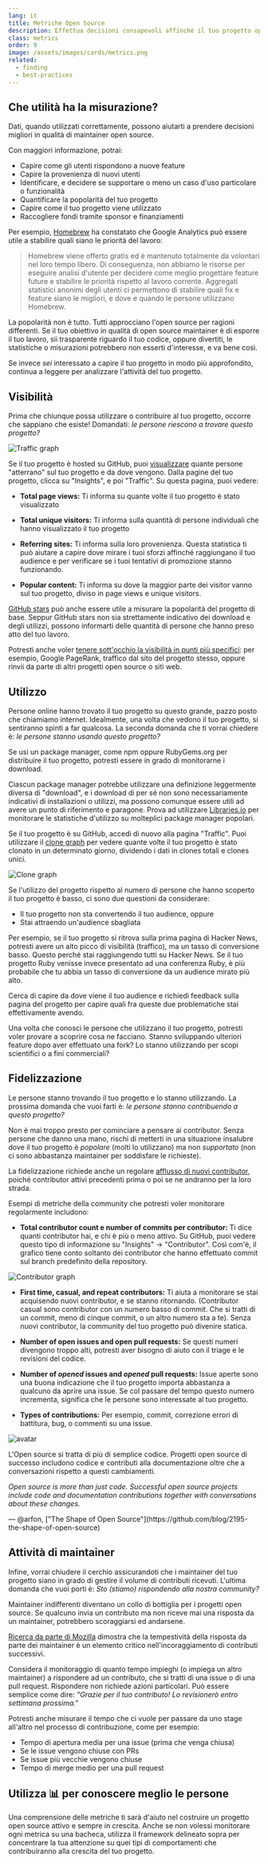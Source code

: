 ```yaml
---
lang: it
title: Metriche Open Source
description: Effettua decisioni consapevoli affinché il tuo progetto open source prosperi, monitorando e misurandone il successo.
class: metrics
order: 9
image: /assets/images/cards/metrics.png
related:
  - finding
  - best-practices
---
```


## Che utilità ha la misurazione?

Dati, quando utilizzati correttamente, possono aiutarti a prendere decisioni migliori in qualità di maintainer open source.

Con maggiori informazione, potrai:

* Capire come gli utenti rispondono a nuove feature
* Capire la provenienza di nuovi utenti
* Identificare, e decidere se supportare o meno un caso d'uso particolare o funzionalità
* Quantificare la popolarità del tuo progetto
* Capire come il tuo progetto viene utilizzato
* Raccogliere fondi tramite sponsor e finanziamenti

Per esempio, [Homebrew](https://github.com/Homebrew/brew/blob/bbed7246bc5c5b7acb8c1d427d10b43e090dfd39/docs/Analytics.md) ha constatato che Google Analytics può essere utile a stabilire quali siano le priorità del lavoro:

> Homebrew viene offerto gratis ed è mantenuto totalmente da volontari nel loro tempo libero. Di conseguenza, non abbiamo le risorse per eseguire analisi d'utente per decidere come meglio progettare feature future e stabilire le priorità rispetto al lavoro corrente. Aggregati statistici anonimi degli utenti ci permettono di stabilire quali fix e feature siano le migliori, e dove e quando le persone utilizzano Homebrew.

La popolarità non è tutto. Tutti approcciano l'open source per ragioni differenti. Se il tuo obiettivo in qualità di open source maintainer è di esporre il tuo lavoro, sii trasparente riguardo il tuo codice, oppure divertiti, le statistiche o misurazioni potrebbero non esserti d'interesse, e va bene così.

Se invece _sei_ interessato a capire il tuo progetto in modo più approfondito, continua a leggere per analizzare l'attività del tuo progetto.

## Visibilità

Prima che chiunque possa utilizzare o contribuire al tuo progetto, occorre che sappiano che esiste! Domandati: _le persone riescono a trovare questo progetto?_

![Traffic graph](/assets/images/metrics/repo_traffic_graphs_tooltip.png)

Se il tuo progetto è hosted su GitHub, puoi [visualizzare](https://help.github.com/articles/about-repository-graphs/#traffic) quante persone "atterrano" sul tuo progetto e da dove vengono. Dalla pagine del tuo progetto, clicca su "Insights", e poi "Traffic". Su questa pagina, puoi vedere:

* **Total page views:** Ti informa su quante volte il tuo progetto è stato visualizzato

* **Total unique visitors:** Ti informa sulla quantità di persone individuali che hanno visualizzato il tuo progetto

* **Referring sites:** Ti informa sulla loro provenienza. Questa statistica ti può aiutare a capire dove mirare i tuoi sforzi affinché raggiungano il tuo audience e per verificare se i tuoi tentativi di promozione stanno funzionando.

* **Popular content:** Ti informa su dove la maggior parte dei visitor vanno sul tuo progetto, diviso in page views e unique visitors.

[GitHub stars](https://help.github.com/articles/about-stars/) può anche essere utile a misurare la popolarità del progetto di base. Seppur GitHub stars non sia strettamente indicativo dei download e degli utilizzi, possono informarti delle quantità di persone che hanno preso atto del tuo lavoro.

Potresti anche voler [tenere sott'occhio la visibilità in punti più specifici](https://opensource.com/business/16/6/pirate-metrics): per esempio, Google PageRank, traffico dal sito del progetto stesso, oppure rinvii da parte di altri progetti open source o siti web.

## Utilizzo

Persone online hanno trovato il tuo progetto su questo grande, pazzo posto che chiamiamo internet. Idealmente, una volta che vedono il tuo progetto, si sentiranno spinti a far qualcosa. La seconda domanda che ti vorrai chiedere è: _le persone stanno usando questo progetto?_

Se usi un package manager, come npm oppure RubyGems.org per distribuire il tuo progetto, potresti essere in grado di monitorarne i download.

Ciascun package manager potrebbe utilizzare una definizione leggermente diversa di "download", e i download di per sé non sono necessariamente indicativi di installazioni o utilizzi, ma possono comunque essere utili ad avere un punto di riferimento e paragone. Prova ad utilizzare [Libraries.io](https://libraries.io/) per monitorare le statistiche d'utilizzo su molteplici package manager popolari.

Se il tuo progetto è su GitHub, accedi di nuovo alla pagina "Traffic". Puoi utilizzare il [clone graph](https://github.com/blog/1873-clone-graphs) per vedere quante volte il tuo progetto è stato clonato in un determinato giorno, dividendo i dati in clones totali e clones unici.

![Clone graph](/assets/images/metrics/clone_graph.png)

Se l'utilizzo del progetto rispetto al numero di persone che hanno scoperto il tuo progetto è basso, ci sono due questioni da considerare:

* Il tuo progetto non sta convertendo il tuo audience, oppure
* Stai attraendo un'audience sbagliata

Per esempio, se il tuo progetto si ritrova sulla prima pagina di Hacker News, potresti avere un alto picco di visibilità (traffico), ma un tasso di conversione basso. Questo perché stai raggiungendo tutti su Hacker News. Se il tuo progetto Ruby venisse invece presentato ad una conferenza Ruby, è più probabile che tu abbia un tasso di conversione da un audience mirato più alto.

Cerca di capire da dove viene il tuo audience e richiedi feedback sulla pagina del progetto per capire quali fra queste due problematiche stai effettivamente avendo.

Una volta che conosci le persone che utilizzano il tuo progetto, potresti voler provare a scoprire cosa ne facciano. Stanno sviluppando ulteriori feature dopo aver effettuato una fork? Lo stanno utilizzando per scopi scientifici o a fini commerciali?

## Fidelizzazione

Le persone stanno trovando il tuo progetto e lo stanno utilizzando. La prossima domanda che vuoi farti è: _le persone stanno contribuendo a questo progetto?_

Non è mai troppo presto per cominciare a pensare ai contributor. Senza persone che danno una mano, rischi di metterti in una situazione insalubre dove il tuo progetto è _popolare_ (molti lo utilizzano) ma non _supportato_ (non ci sono abbastanza maintainer per soddisfare le richieste).

La fidelizzazione richiede anche un regolare [afflusso di nuovi contributor](http://blog.abigailcabunoc.com/increasing-developer-engagement-at-mozilla-science-learning-advocacy#contributor-pathways_2), poiché contributor attivi precedenti prima o poi se ne andranno per la loro strada.

Esempi di metriche della community che potresti voler monitorare regolarmente includono:

* **Total contributor count e number of commits per contributor:** Ti dice quanti contributor hai, e chi è più o meno attivo. Su GitHub, puoi vedere questo tipo di informazione su "Insights" -> "Contributor". Così com'è, il grafico tiene conto soltanto dei contributor che hanno effettuato commit sul branch predefinito della repository.

![Contributor graph](/assets/images/metrics/repo_contributors_specific_graph.png)

* **First time, casual, and repeat contributors:** Ti aiuta a monitorare se stai acquisendo nuovi contributor, e se stanno ritornando. (Contributor casual sono contributor con un numero basso di commit. Che si tratti di un commit, meno di cinque commit, o un altro numero sta a te). Senza nuovi contributor, la community del tuo progetto può divenire statica.

* **Number of open issues and open pull requests:** Se questi numeri divengono troppo alti, potresti aver bisogno di aiuto con il triage e le revisioni del codice.

* **Number of _opened_ issues and _opened_ pull requests:** Issue aperte sono una buona indicazione che il tuo progetto importa abbastanza a qualcuno da aprire una issue. Se col passare del tempo questo numero incrementa, significa che le persone sono interessate al tuo progetto.

* **Types of contributions:** Per esempio, commit, correzione errori di battitura, bug, o commenti su una issue.

<aside markdown="1" class="pquote">
  <img src="https://avatars.githubusercontent.com/arfon?s=180" class="pquote-avatar" alt="avatar">

  L'Open source si tratta di più di semplice codice. Progetti open source di successo includono codice e contributi alla documentazione oltre che a conversazioni rispetto a questi cambiamenti.

  _Open source is more than just code. Successful open source projects include code and documentation contributions together with conversations about these changes._
  <p markdown="1" class="pquote-credit">
— @arfon, ["The Shape of Open Source"](https://github.com/blog/2195-the-shape-of-open-source)
  </p>
</aside>

## Attività di maintainer

Infine, vorrai chiudere il cerchio assicurandoti che i maintainer del tuo progetto siano in grado di gestire il volume di contributi ricevuti. L'ultima domanda che vuoi porti è: _Sto (stiamo) rispondendo alla nostra community?_

Maintainer indifferenti diventano un collo di bottiglia per i progetti open source. Se qualcuno invia un contributo ma non riceve mai una risposta da un maintainer, potrebbero scoraggiarsi ed andarsene.

[Ricerca da parte di Mozilla](https://docs.google.com/presentation/d/1hsJLv1ieSqtXBzd5YZusY-mB8e1VJzaeOmh8Q4VeMio/edit#slide=id.g43d857af8_0177) dimostra che la tempestività della risposta da parte dei maintainer è un elemento critico nell'incoraggiamento di contributi successivi.

Considera il monitoraggio di quanto tempo impieghi (o impiega un altro maintainer) a rispondere ad un contributo, che si tratti di una issue o di una pull request. Rispondere non richiede azioni particolari. Può essere semplice come dire: _"Grazie per il tuo contributo! Lo revisionerò entro settimana prossima."_

Potresti anche misurare il tempo che ci vuole per passare da uno stage all'altro nel processo di contribuzione, come per esempio:

* Tempo di apertura media per una issue (prima che venga chiusa)
* Se le issue vengono chiuse con PRs
* Se issue più vecchie vengono chiuse
* Tempo di merge medio per una pull request

## Utilizza 📊 per conoscere meglio le persone

Una comprensione delle metriche ti sarà d'aiuto nel costruire un progetto open source attivo e sempre in crescita. Anche se non volessi monitorare ogni metrica su una bacheca, utilizza il framework delineato sopra per concentrare la tua attenzione su quei tipi di comportamenti che contribuiranno alla crescita del tuo progetto.
